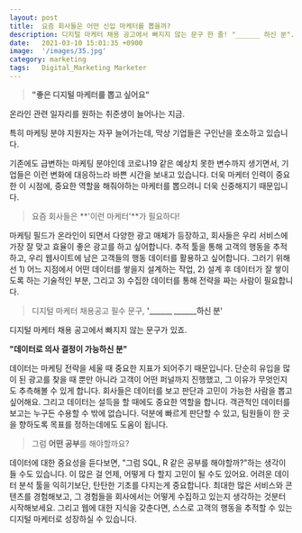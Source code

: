 ```yaml
---
layout: post
title:  요즘 회사들은 어떤 신입 마케터를 뽑을까?
description: 디지털 마케터 채용 공고에서 빠지지 않는 문구 한 줄! "______ 하신 분". 회사가 기대하는 요소를 파악해보자.
date:   2021-03-10 15:01:35 +0900
image:  '/images/35.jpg'
category: marketing
tags:   Digital_Marketing Marketer
---
```

> **"좋은 디지털 마케터를 뽑고 싶어요"**

온라인 관련 일자리를 원하는 취준생이 늘어나는 지금.

특히 마케팅 분야 지원자는 자꾸 늘어가는데, 막상 기업들은 구인난을 호소하고 있습니다.

기존에도 급변하는 마케팅 분야인데 코로나19 같은 예상치 못한 변수까지 생기면서, 기업들은 이런 변화에 대응하느라 바쁜 시간을 보내고 있습니다. 더욱 마케터 인력이 중요한 이 시점에, 중요한 역할을 해줘야하는 마케터를 뽑으려니 더욱 신중해지기 때문입니다.

> 요즘 회사들은 **'이런 마케터'**가 필요하다!

마케팅 필드가 온라인이 되면서 다양한 광고 매체가 등장하고, 회사들은 우리 서비스에 가장 잘 맞고 효율이 좋은 광고를 하고 싶어합니다. 추적 툴을 통해 고객의 행동을 추적하고, 우리 웹사이트에 남은 고객들의 행동 데이터를 활용하고 싶어합니다. 그러기 위해선 1) 어느 지점에서 어떤 데이터를 쌓을지 설계하는 작업, 2) 설계 후 데이터가 잘 쌓이도록 하는 기술적인 부분, 그리고 3) 수집한 데이터를 통해 전략을 짜는 사람이 필요합니다.

> 디지털 마케터 채용공고 필수 문구, **'______ ______하신 분'**

디지털 마케터 채용 공고에서 빠지지 않는 문구가 있죠.

**"데이터로 의사 결정이 가능하신 분"**

데이터는 마케팅 전략을 세울 때 중요한 지표가 되어주기 때문입니다. 단순히 유입을 많이 된 광고를 찾을 때 뿐만 아니라 고객이 어떤 퍼널까지 진행했고, 그 이유가 무엇인지도 추측해볼 수 있게 합니다. 회사들은 데이터를 보고 판단과 고민이 가능한 사람을 뽑고 싶어해요.
그리고 데이터는 설득을 할 때에도 중요한 역할을 합니다. 객관적인 데이터를 보고는 누구든 수용할 수 밖에 없습니다. 덕분에 빠르게 판단할 수 있고, 팀원들이 한 곳을 향하도록 목표를 정하는데에도 도움이 됩니다.

> 그럼 **어떤 공부**를 해야할까요?

데이터에 대한 중요성을 듣다보면, "그럼 SQL, R 같은 공부를 해야할까?"하는 생각이 들 수도 있습니다. 이 많은 걸 언제, 어떻게 다 할지 고민이 될 수도 있어요. 어려운 데이터 분석 툴을 익히기보단, 탄탄한 기초를 다지는게 중요합니다. 최대한 많은 서비스와 콘텐츠를 경험해보고, 그 경험들을 회사에서는 어떻게 수집하고 있는지 생각하는 것분터 시작해보세요. 그리고 웹에 대한 지식을 갖춘다면, 스스로 고객의 행동을 추적할 수 있는 디지털 마케터로 성장하실 수 있습니다.
